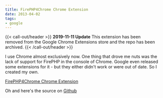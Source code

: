 ```yaml
---
title: FirePHP4Chrome Chrome Extension
date: 2013-04-02
tags:
- google
---
```

{{< call-out/header >}}
**2019-11-11 Update** This extension has been removed from the Google Chrome Extensions store and the repo has been archived.
{{< /call-out/header >}}

I use Chrome almost exclusively now.  One thing that drove me nuts was the lack of support for FirePHP in the console of Chrome.  Google even released some extensions for it - but they either didn't work or were out of date.  So I created my own.

<!--more-->

[FirePHP4Chrome Chrome Extension](https://chrome.google.com/webstore/detail/firephp4chrome/gpgbmonepdpnacijbbdijfbecmgoojma)

Oh and here's the source on [Github](https://github.com/aaronsaray/FirePHP4Chrome)

